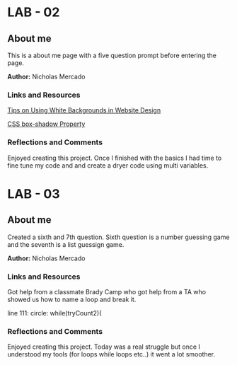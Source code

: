 # LAB - 02
## About me
This is a about me page with a five question prompt before entering the page. 

__Author:__ Nicholas Mercado


### __Links and Resources__

[Tips on Using White Backgrounds in Website Design](https://designmodo.com/white-backgrounds/)

[CSS box-shadow Property](https://www.w3schools.com/cssref/css3_pr_box-shadow.asp)


### __Reflections and Comments__

Enjoyed creating this project. Once I finished with the basics I had time to fine tune my code and and create a dryer code using multi variables. 

# LAB - 03
## About me
Created a sixth and 7th question. 
Sixth question is a number guessing game and the seventh is a list guessign game.

__Author:__ Nicholas Mercado


### __Links and Resources__

Got help from a classmate Brady Camp who got help from a TA who showed us how to name a loop and break it. 

line 111: circle: while(tryCount2){

### __Reflections and Comments__

Enjoyed creating this project. Today was a real struggle but once I understood my tools (for loops while loops etc..) it went a lot smoother. 